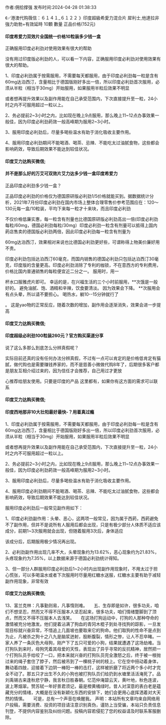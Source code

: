 <p>作者:佣拾撑强 发布时间:2024-04-28 01:38:33</p>
<p>《✅港澳代购薇信：６１４１_６１２２ 》印度超級希愛力混合片 犀利士,他達拉非 強力助勃+有效延時 10顆 數量 正品价格(152元) </p>
									<h4>印度希爱力双效片全国统一价格10粒装多少钱一盒</h4><p>正确服用印度必利劲对使用效果有很大的帮助</p><p>没有用过印度版必利劲的人，可以看一下内容，正确服用印度必利劲对使用效果有很大的帮助。</p><p>1、印度必利劲属于按需服用，不需要每天都服用，由于印度必利劲每一粒是含有60mg达泊西汀，含量相比于德国版刚好多出一倍，所以印度必利劲首次服用，必须从半粒（相当于30mg）开始服用，如果服用半粒后效果不明显</p><p>或者想再提升效果以及副作用能在自己承受范围内，下次直接提升至一粒，24小时之内不可服用超过一粒以上。</p><p>2、务必提前2~3小时之内，比如现在晚上9点服用，那么晚上11~12点办事效果一般佳，因为印度必利劲葯效一般高峰期为服用2~3小时。</p><p>3、服用印度必利劲后，尽量多喝些温水有助于消化吸收主要作用。</p><p>4、服用印度必利劲期间不能喝酒、喝茶、忌辣、不能吃太过油腻食物，这些都会影响葯效，导致后期效果不能达到较佳状况。</p><p></p><h4>	印度艾力达购买微信;</h4><p></p><h4>并不是那么好的万艾可双效片艾力达多少钱一盒印度希爱力</h4><p>正品印度必利劲多少钱一盒？</p><p>正品印度必利劲的价格仅为德国原研版必利劲1/5价格就能买到。据数据统计分析，2021年7月份印度必利劲在国内市场上整体合理零售价参考范围应在：120～130元每一盒/10粒装，平均下来每一粒才十来块，而且印度必利劲</p><p>不仅价格低廉实惠，每一粒含有剂量也比德国原研版必利劲高出一倍(印度必利劲每粒/60mg，德国必利劲每粒/30mg）印度必利劲一粒含有剂量可以抵得上国内葯店售卖的德国版必利劲两倍，因此印度必利劲每一粒含有剂量为</p><p>60mg达泊西汀，效果相对来说也比德国必利劲更好些，可谓称得上物美价廉好用不贵。</p><p>印度必利劲包括达泊西汀60毫克，而国内销售的德国必利劲只包括达泊西汀30毫克，印度版的含量更高。印度必利劲消除了专利的枷锁，不在意西方的专利费用，价格比国内普通销售的每粒便宜近二分之一。 服用时，用一</p><p>杯水口服雅虎片即可。 幸运的是，在兴福生活的三个小时前服用，**次饿是一般好的。 避免油腻、饱、酒精和辛辣，饮食要清淡。 因为效果会下降。 **次服用会有点头晕，所以请不要担心。 喝热水，躺10--15分钟就行了</p><p>。 这是yao物的正常反应，随着次数的增加，副作用会逐渐消失，效果会进一步提高</p><p></p><h4>	印度艾力达购买微信;</h4><p></p><h4>印度超级必利劲100粒装260元？官方购买渠道分享</h4><p>说了这么多那么到底怎么分辨真假呢？</p><p>实际目前还真的没有任何办法分辨真假，不过有一点可以肯定的是价格低肯定有猫腻，做代购也是需要赚钱养家的，而不是慈善小微做代购8年了，后期很多客户都是朋友互相介绍过来的，因为信任才会推荐，自己用过才更放</p><p>心推荐给朋友使用。只要是印度的产品 这里都有，如果你有这方面的需求可以联系</p><p></p><h4>	印度艾力达购买微信;</h4><p></p><h4>印度西地那非10大壮阳最好最快-？用着真过瘾</h4><p>1、印度必利劲属于按需服用，不需要每天都服用，由于印度必利劲每一粒是含有60mg达泊西汀，含量相比于德国版刚好多出一倍，所以印度必利劲首次服用，必须从半粒（相当于30mg）开始服用，如果服用半粒后效果不明显</p><p></p><p>或者想再提升效果以及副作用能在自己承受范围内，下次直接提升至一粒，24小时之内不可服用超过一粒以上。</p><p></p><p>2、务必提前2~3小时之内，比如现在晚上9点服用，那么晚上11~12点办事效果一般佳，因为印度必利劲葯效一般高峰期为服用2~3小时。</p><p></p><p>3、服用印度必利劲后，尽量多喝些温水有助于消化吸收主要作用。</p><p></p><p>4、服用印度必利劲期间不能喝酒、喝茶、忌辣、不能吃太过油腻食物，这些都会影响葯效，导致后期效果不能达到较佳状况。</p><p></p><p></p><p>服用印度必利劲后一般常见副作用如下：</p><p>1、印度必利劲副作用：头晕、恶心，这两项一般常见，因为属于西葯，西葯避免不了副作用，但并不是说所有人服用后都会出现，只是有极少部分人体质不适应该成分，前期1~3次服用就会出现，但随着服用3次后，身体适应</p><p>该成分后，后期服用极少情况再出现。</p><p>2、必利劲副作用出现几率不大，头晕现象约为13.62%，恶心现象约为21.83%，头疼现象约为7.35%，以上数据来源于德国必利劲统计得知。</p><p>3、但一部分人群服用印度必利劲后1~2小时内出现副作用现象时，不用太过于担心慌张，可以多喝温水或者下次服用时尽量用红糖水送服，红糖水主要有助于减轻副作用现象，非常有效</p><p></p><h4>	印度艾力达购买微信;</h4>	13、富兰克林：凡事勤则易，凡事惰则难。　　五、生存即是如许，很多功夫，咱们不想坚忍，然而又不得不压服本人坚忍起来，很多功夫，咱们情绪蹩脚到了顶点，然而又不得不压服本人去浅笑。　　在这场打狗运动中，打狗的人那种夺命的激情被充分地激发。他们提着沾满了狗血的青冈木棍子到处寻找狗的踪影，一旦发现目标就兴奋异常，不惜追上几面坡也要取来它的狗命。他们取狗的性命不是点到为止，凡被杀之狗十之八九是脑浆迸射，股断腹裂，情形之惨，让人不忍卒睹。一家人养了一条灰色大母狗，刚产下了五只可爱的小狗，结果就遭遇了这场劫难。当打狗队到来时，母狗凭着其母爱的天性，表现出了异乎寻常的反抗精神，居然把一个打狗队员手给咬了一口，把本来就兴奋的打狗队员完全激怒之后，终于被一根抛过来的绳子套住了脖子，然后被吊到了一棵桃子树的枝上。它在空中扭动着身体，舞动着四肢，迎接着下边阴一棒阳一棒的击打，这样被折磨了将近两个多小时才完全不动了。那五只才出生不久的小狗也被打狗队员们给扔到水塘里活活淹死了。品刘禹锡古来逢秋悲宁静，我言秋日胜春朝。忆范仲淹碧云天，黄叶地，秋色连波，波上寒烟翠。赞苏轼一年好景君须记，最是橙黄橘绿时。昔人对深意的表白老是蕴藏充分的情绪，大概是在没有新颖化东西的安排下，她们会更用心底挥洒着对大天然的情愫。　　可是，总有一个声音在唤醒我。				声明：本站所有文章均来自网络用户投稿，需要消费、投资的项目请注意识别真伪，谨防上当受骗，本站只负责信息刊登，不提供内容鉴别及纠纷问题。投稿内容若侵犯了您的权益请及时联系客服删除。				
